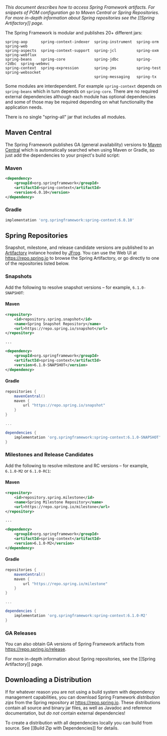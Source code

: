 _This document describes how to access Spring Framework artifacts. For snippets of POM configuration go to Maven Central or Spring Repositories. For more in-depth information about Spring repositories see the [[Spring Artifactory]] page._

The Spring Framework is modular and publishes 20+ different jars:

````
spring-aop      spring-context-indexer  spring-instrument  spring-orm    spring-web
spring-aspects  spring-context-support  spring-jcl         spring-oxm    spring-webflux
spring-beans    spring-core             spring-jdbc        spring-r2dbc  spring-webmvc
spring-context  spring-expression       spring-jms         spring-test   spring-websocket
                                        spring-messaging   spring-tx  
````

Some modules are interdependent. For example `spring-context` depends on `spring-beans` which in turn depends on `spring-core`. There are no required external dependencies although each module has optional dependencies and some of those may be required depending on what functionality the application needs.

There is no single "spring-all" jar that includes all modules.

## Maven Central

The Spring Framework publishes GA (general availability) versions to [Maven Central](https://central.sonatype.com/) which is automatically searched when using Maven or Gradle, so just add the dependencies to your project's build script:

### Maven

```xml
<dependency>
    <groupId>org.springframework</groupId>
    <artifactId>spring-context</artifactId>
    <version>6.0.10</version>
</dependency>
```

### Gradle

```groovy
implementation 'org.springframework:spring-context:6.0.10'
```

## Spring Repositories

Snapshot, milestone, and release candidate versions are published to an [Artifactory](https://www.jfrog.com/artifactory/) instance hosted by [JFrog](https://www.jfrog.com). You can use the Web UI at https://repo.spring.io to browse the Spring Artifactory, or go directly to one of the repositories listed below.

### Snapshots

Add the following to resolve snapshot versions – for example, `6.1.0-SNAPSHOT`:

#### Maven

```xml
<repository>
    <id>repository.spring.snapshot</id>
    <name>Spring Snapshot Repository</name>
    <url>https://repo.spring.io/snapshot</url>
</repository>

...

<dependency>
    <groupId>org.springframework</groupId>
    <artifactId>spring-context</artifactId>
    <version>6.1.0-SNAPSHOT</version>
</dependency>
```

#### Gradle

```groovy
repositories {
    mavenCentral()
    maven {
        url "https://repo.spring.io/snapshot"
    }
}

...

dependencies {
    implementation 'org.springframework:spring-context:6.1.0-SNAPSHOT'
}
```

### Milestones and Release Candidates

Add the following to resolve milestone and RC versions – for example, `6.1.0-M2` or `6.1.0-RC1`:

#### Maven

```xml
<repository>
    <id>repository.spring.milestone</id>
    <name>Spring Milestone Repository</name>
    <url>https://repo.spring.io/milestone</url>
</repository>

...

<dependency>
    <groupId>org.springframework</groupId>
    <artifactId>spring-context</artifactId>
    <version>6.1.0-M2</version>
</dependency>
```

#### Gradle

```groovy
repositories {
    mavenCentral()
    maven {
        url "https://repo.spring.io/milestone"
    }
}

...

dependencies {
    implementation 'org.springframework:spring-context:6.1.0-M2'
}
```

### GA Releases

You can also obtain GA versions of Spring Framework artifacts from https://repo.spring.io/release.

For more in-depth information about Spring repositories, see the [[Spring Artifactory]] page.


## Downloading a Distribution

If for whatever reason you are not using a build system with dependency management capabilities, you can download Spring Framework _distribution zips_ from the Spring repository at <https://repo.spring.io>. These distributions contain all source and binary jar files, as well as Javadoc and reference documentation, but _do not_ contain external dependencies! 

To create a distribution with all dependencies locally you can build from source. See [[Build Zip with Dependencies]] for details.
